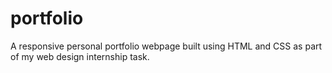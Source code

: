 # portfolio
A responsive personal portfolio webpage built using HTML and CSS as part of my web design internship task.
